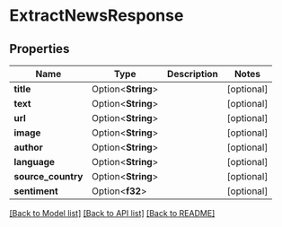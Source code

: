# ExtractNewsResponse

## Properties

Name | Type | Description | Notes
------------ | ------------- | ------------- | -------------
**title** | Option<**String**> |  | [optional]
**text** | Option<**String**> |  | [optional]
**url** | Option<**String**> |  | [optional]
**image** | Option<**String**> |  | [optional]
**author** | Option<**String**> |  | [optional]
**language** | Option<**String**> |  | [optional]
**source_country** | Option<**String**> |  | [optional]
**sentiment** | Option<**f32**> |  | [optional]

[[Back to Model list]](../README.md#documentation-for-models) [[Back to API list]](../README.md#documentation-for-api-endpoints) [[Back to README]](../README.md)



